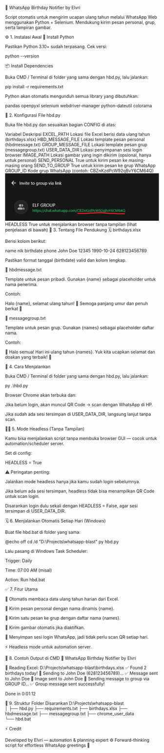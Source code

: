 🎉 WhatsApp Birthday Notifier by Elvri

Script otomatis untuk mengirim ucapan ulang tahun melalui WhatsApp Web menggunakan Python + Selenium.
Mendukung kirim pesan personal, grup, serta lampiran gambar.

⚙️ 1. Instalasi Awal
🐍 Install Python

Pastikan Python 3.10+ sudah terpasang.
Cek versi:

python --version

📦 Install Dependencies

Buka CMD / Terminal di folder yang sama dengan hbd.py, lalu jalankan:

pip install -r requirements.txt

Python akan otomatis mengunduh semua library yang dibutuhkan:

pandas
openpyxl
selenium
webdriver-manager
python-dateutil
colorama

📁 2. Konfigurasi File hbd.py

Buka file hbd.py dan sesuaikan bagian CONFIG di atas:

Variabel Deskripsi
EXCEL_PATH Lokasi file Excel berisi data ulang tahun (birthdays.xlsx)
HBD_MESSAGE_FILE Lokasi template pesan personal (hbdmessage.txt)
GROUP_MESSAGE_FILE Lokasi template pesan grup (messagegroup.txt)
USER_DATA_DIR Lokasi penyimpanan sesi login browser
IMAGE_PATH Lokasi gambar yang ingin dikirim (opsional, hanya untuk personal)
SEND_PERSONAL True untuk kirim pesan ke masing-masing orang
SEND_TO_GROUP True untuk kirim pesan ke grup WhatsApp
GROUP_ID Kode grup WhatsApp (contoh: CBZnKzdPcW92qBvY6CM64Q)
![alt text](image.png)
HEADLESS True untuk menjalankan browser tanpa tampilan (lihat penjelasan di bawah)
🧠 3. Tentang File Pendukung
🗓️ birthdays.xlsx

Berisi kolom berikut:

name nik birthdate phone
John Doe 12345 1990-10-24 628123456789

Pastikan format tanggal (birthdate) valid dan kolom lengkap.

💌 hbdmessage.txt

Template untuk pesan pribadi.
Gunakan {name} sebagai placeholder untuk nama penerima.

Contoh:

Halo {name}, selamat ulang tahun! 🎉
Semoga panjang umur dan penuh berkat 🙏

👥 messagegroup.txt

Template untuk pesan grup.
Gunakan {names} sebagai placeholder daftar nama.

Contoh:

🎂 Halo semua! Hari ini ulang tahun {names}.
Yuk kita ucapkan selamat dan doakan yang terbaik! 🥳

🚀 4. Cara Menjalankan

Buka CMD / Terminal di folder yang sama dengan hbd.py, lalu jalankan:

py .\hbd.py

Browser Chrome akan terbuka dan:

Jika belum login, akan muncul QR Code → scan dengan WhatsApp di HP.

Jika sudah ada sesi tersimpan di USER_DATA_DIR, langsung lanjut tanpa scan.

🕵️‍♂️ 5. Mode Headless (Tanpa Tampilan)

Kamu bisa menjalankan script tanpa membuka browser GUI — cocok untuk automation/scheduler server.

Set di config:

HEADLESS = True

⚠️ Peringatan penting:

Jalankan mode headless hanya jika kamu sudah login sebelumnya.

Jika belum ada sesi tersimpan, headless tidak bisa menampilkan QR Code untuk scan login.

Disarankan login dulu sekali dengan HEADLESS = False, agar sesi tersimpan di USER_DATA_DIR.

🗓️ 6. Menjalankan Otomatis Setiap Hari (Windows)

Buat file hbd.bat di folder yang sama:

@echo off
cd /d "D:\Projects\whatsapp-blast"
py hbd.py

Lalu pasang di Windows Task Scheduler:

Trigger: Daily

Time: 07:00 AM (misal)

Action: Run hbd.bat

✅ 7. Fitur Utama

🔁 Otomatis membaca data ulang tahun harian dari Excel.

💬 Kirim pesan personal dengan nama dinamis {name}.

👥 Kirim satu pesan ke grup dengan daftar nama {names}.

📎 Kirim gambar otomatis jika diaktifkan.

🧠 Menyimpan sesi login WhatsApp, jadi tidak perlu scan QR setiap hari.

⚡ Headless mode untuk automation server.

🧾 8. Contoh Output di CMD
🎉 WhatsApp Birthday Notifier by Elvri

📘 Reading Excel: D:\Projects\whatsapp-blast\birthdays.xlsx
✅ Found 2 birthdays today!
🎈 Sending to John Doe (628123456789)...
✅ Message sent to John Doe
📎 Image sent to John Doe
📢 Sending message to group via GROUP ID...
✅ Group message sent successfully!

Done in 0:01:12

🧰 9. Struktur Folder Disarankan
D:\Projects\whatsapp-blast\
│
├── hbd.py
├── requirements.txt
├── birthdays.xlsx
├── hbdmessage.txt
├── messagegroup.txt
├── chrome_user_data\
└── hbd.bat

⚡ Credit

Developed by Elvri — automation & planning expert ⚙️
Forward-thinking script for effortless WhatsApp greetings 🎂
